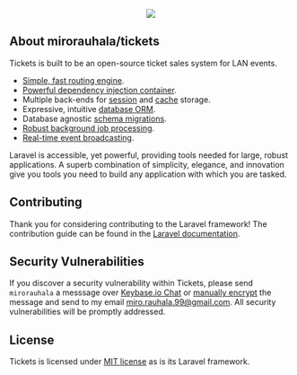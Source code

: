 <p align="center"><img src="https://laravel.com/assets/img/components/logo-laravel.svg"></p>

## About mirorauhala/tickets

Tickets is built to be an open-source ticket sales system for LAN events.

- [Simple, fast routing engine](https://laravel.com/docs/routing).
- [Powerful dependency injection container](https://laravel.com/docs/container).
- Multiple back-ends for [session](https://laravel.com/docs/session) and [cache](https://laravel.com/docs/cache) storage.
- Expressive, intuitive [database ORM](https://laravel.com/docs/eloquent).
- Database agnostic [schema migrations](https://laravel.com/docs/migrations).
- [Robust background job processing](https://laravel.com/docs/queues).
- [Real-time event broadcasting](https://laravel.com/docs/broadcasting).

Laravel is accessible, yet powerful, providing tools needed for large, robust applications. A superb combination of simplicity, elegance, and innovation give you tools you need to build any application with which you are tasked.

## Contributing

Thank you for considering contributing to the Laravel framework! The contribution guide can be found in the [Laravel documentation](http://laravel.com/docs/contributions).

## Security Vulnerabilities

If you discover a security vulnerability within Tickets, please send `mirorauhala` a messsage over [Keybase.io Chat](https://keybase.io/) or [manually encrypt](https://keybase.io/encrypt) the message and send to my email miro.rauhala.99@gmail.com. All security vulnerabilities will be promptly addressed.

## License

Tickets is licensed under [MIT license](http://opensource.org/licenses/MIT) as is its Laravel framework.
